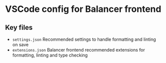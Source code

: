 # VSCode config for Balancer frontend

## Key files

- `settings.json` Recommended settings to handle formatting and linting on save
- `extensions.json` Balancer frontend recommended extensions for formatting, linting and type checking
